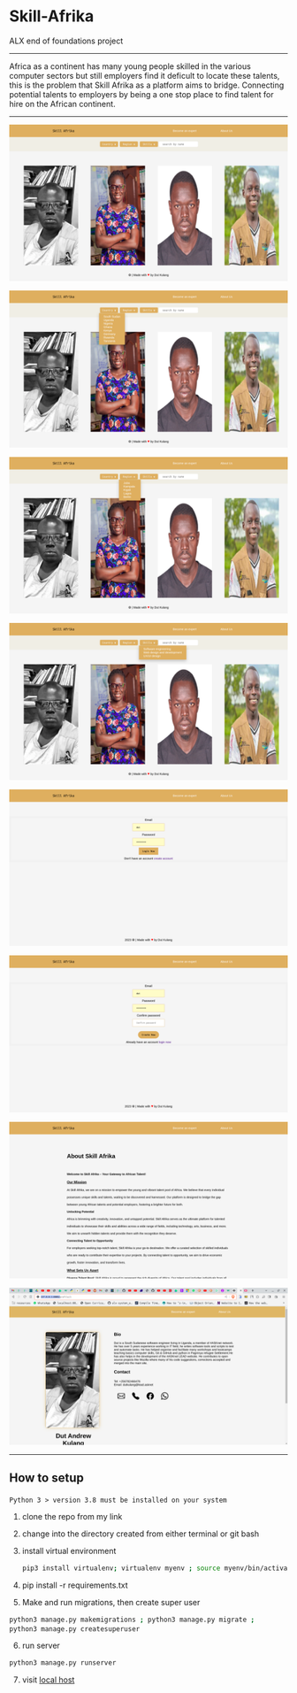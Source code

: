 # Skill-Afrika
ALX end of foundations project

---

Africa as a continent has many young people skilled in the various computer sectors but still employers find it deficult to locate these talents, this is the problem that Skill Afrika as a platform aims to bridge. Connecting potential talents to employers by being a one stop place to find talent for hire on the African continent.

---

![site review](preview_assets/Screenshot%20from%202023-09-06%2017-50-26.png)

![site review](preview_assets/Screenshot%20from%202023-09-06%2019-57-58.png)

![site review](preview_assets/Screenshot%20from%202023-09-06%2019-58-02.png)

![site review](preview_assets/Screenshot%20from%202023-09-06%2019-58-06.png)

![site review](preview_assets/Screenshot%20from%202023-09-06%2020-03-32.png)

![site review](preview_assets/Screenshot%20from%202023-09-06%2020-03-38.png)

![site review](preview_assets/Screenshot%20from%202023-09-07%2013-34-08.png)

![](preview_assets/Screenshot%20from%202023-09-06%2019-06-43.png)

---
## How to setup
 
`Python 3 > version 3.8 must be installed on your system`

1. clone the repo from my link

2. change into the directory created from either terminal or git bash

3. install virtual environment 

    ```sh
    pip3 install virtualenv; virtualenv myenv ; source myenv/bin/activate
    ```

 4. pip install -r requirements.txt

 5. Make and run migrations, then create super user

 ```sh
 python3 manage.py makemigrations ; python3 manage.py migrate ;
 python3 manage.py createsuperuser
 ```

 6. run server

 ```sh
python3 manage.py runserver 
 ```

 7. visit [local host](http://localhost:8000)